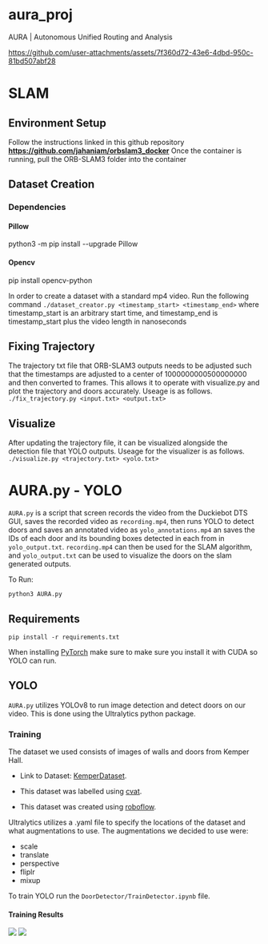# aura_proj
AURA | Autonomous Unified Routing and Analysis


https://github.com/user-attachments/assets/7f360d72-43e6-4dbd-950c-81bd507abf28


# SLAM
## Environment Setup
Follow the instructions linked in this github repository **https://github.com/jahaniam/orbslam3_docker**
Once the container is running, pull the ORB-SLAM3 folder into the container
## Dataset Creation
### Dependencies
#### Pillow
python3 -m pip install --upgrade Pillow

#### Opencv
pip install opencv-python

In order to create a dataset with a standard mp4 video. Run the following command
```./dataset_creator.py <timestamp_start> <timestamp_end>```
where timestamp_start is an arbitrary start time, and timestamp_end is timestamp_start plus the video length in nanoseconds

## Fixing Trajectory
The trajectory txt file that ORB-SLAM3 outputs needs to be adjusted such that the timestamps are adjusted to a center of 1000000000500000000 and then converted to frames. This allows it to operate with visualize.py and plot the trajectory and doors accurately. Useage is as follows.
```./fix_trajectory.py <input.txt> <output.txt>```

## Visualize
After updating the trajectory file, it can be visualized alongside the detection file that YOLO outputs. Useage for the visualizer is as follows.
```./visualize.py <trajectory.txt> <yolo.txt>```



# AURA.py - YOLO
`AURA.py` is a script that screen records the video from the Duckiebot DTS GUI, saves the recorded video as `recording.mp4`, then runs YOLO to detect doors and saves an annotated video as `yolo_annotations.mp4` an saves the IDs of each door and its bounding boxes detected in each from in `yolo_output.txt`. `recording.mp4` can then be used for the SLAM algorithm, and `yolo_output.txt` can be used to visualize the doors on the slam generated outputs.

To Run:
```
python3 AURA.py
```

## Requirements
```
pip install -r requirements.txt
```

When installing [PyTorch](https://link-url-here.org) make sure to make sure you install it with CUDA so YOLO can run.


## YOLO
`AURA.py` utilizes YOLOv8 to run image detection and detect doors on our video. This is done using the Ultralytics python package.

### Training
The dataset we used consists of images of walls and doors from Kemper Hall.
- Link to Dataset: [KemperDataset](https://drive.google.com/drive/folders/1596j4mNN_Z476sYonWvuGMJGITzvpEpl?usp=sharing).

- This dataset was labelled using [cvat](https://www.cvat.ai/).
- This dataset was created using [roboflow](https://app.roboflow.com/).

Ultralytics utilizes a .yaml file to specify the locations of the dataset and what augmentations to use. The augmentations we decided to use were:
- scale
- translate
- perspective
- fliplr
- mixup

To train YOLO run the `DoorDetector/TrainDetector.ipynb` file.

#### Training Results
![](./TrainingStats/confusion_matrix.png)
![](./TrainingStats/results.png)

